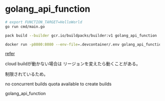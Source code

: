 # golang_api_function

```bash
# export FUNCTION_TARGET=HelloWorld
go run cmd/main.go
```

```bash
pack build --builder gcr.io/buildpacks/builder:v1 golang_api_function

docker run -p8080:8080 --env-file=.devcontainer/.env golang_api_function
```

[refer](https://github.com/GoogleCloudPlatform/functions-framework-go)

cloud buildが動かない場合は
リージョンを変えたら動くことがある。

制限されているため。

no concurrent builds quota available to create builds

<!-- # golang_api

```bash
$ go mod tidy -go=1.17

```

htpasswd -bnBC 10 "" password

htpasswd -bnBC 10 "" password | tr -d ':\n'


url=https://localhost/nologin/user/signup 
curl -X POST -H "Content-Type: application/json" -d '' $url

https://localhost/

```py
import requests

url = "https://localhost/nologin/user/signup "
payload = {"username": "myname", "password": "aaaaa", "confirm_password": "aaaaa"}

r = requests.get(url, params=payload)
print(r)

``` -->

golang_api_function

